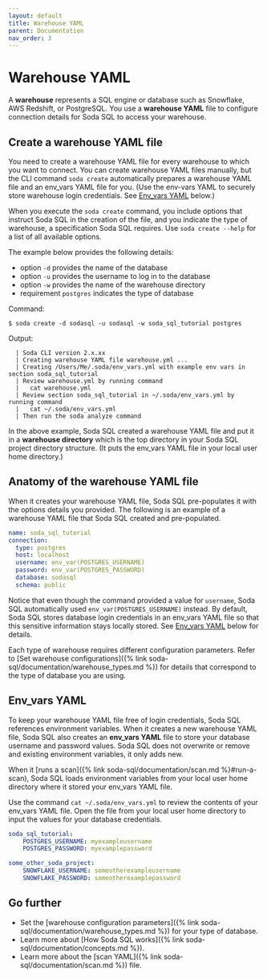 ```yaml
---
layout: default
title: Warehouse YAML
parent: Documentation
nav_order: 3
---
```


# Warehouse YAML

A **warehouse** represents a SQL engine or database such as Snowflake, AWS Redshift, or PostgreSQL. You use a **warehouse YAML** file to configure connection details for Soda SQL to access your warehouse.

## Create a warehouse YAML file

You need to create a warehouse YAML file for every warehouse to which you want to connect. You can create warehouse YAML files manually, but the CLI command `soda create` automatically prepares a warehouse YAML file and an env_vars YAML file for you. (Use the env-vars YAML to securely store warehouse login credentials. See [Env_vars YAML](#env_vars-yaml) below.)

When you execute the `soda create` command, you include options that instruct Soda SQL in the creation of the file, and you indicate the type of warehouse, a specification Soda SQL requires. Use `soda create --help` for a list of all available options.

The example below provides the following details:
* option `-d` provides the name of the database
* option `-u` provides the username to log in to the database
* option `-w` provides the name of the warehouse directory
* requirement `postgres` indicates the type of database


Command:
```shell
$ soda create -d sodasql -u sodasql -w soda_sql_tutorial postgres
```
Output:
```shell
  | Soda CLI version 2.x.xx
  | Creating warehouse YAML file warehouse.yml ...
  | Creating /Users/Me/.soda/env_vars.yml with example env vars in section soda_sql_tutorial
  | Review warehouse.yml by running command
  |   cat warehouse.yml
  | Review section soda_sql_tutorial in ~/.soda/env_vars.yml by running command
  |   cat ~/.soda/env_vars.yml
  | Then run the soda analyze command
```

In the above example, Soda SQL created a warehouse YAML file and put it in a **warehouse directory** which is the top directory in your Soda SQL project directory structure. (It puts the env_vars YAML file in your local user home directory.)


## Anatomy of the warehouse YAML file

When it creates your warehouse YAML file, Soda SQL pre-populates it with the options details you provided. The following is an example of a warehouse YAML file that Soda SQL created and pre-populated.

```yaml
name: soda_sql_tutorial
connection:
  type: postgres
  host: localhost
  username: env_var(POSTGRES_USERNAME)
  password: env_var(POSTGRES_PASSWORD)
  database: sodasql
  schema: public
```

Notice that even though the command provided a value for `username`, Soda SQL automatically used `env_var(POSTGRES_USERNAME)` instead. By default, Soda SQL stores database login credentials in an env_vars YAML file so that this sensitive information stays locally stored. See [Env_vars YAML](#env_vars-yaml) below for details.

Each type of warehouse requires different configuration parameters. Refer to [Set warehouse configurations]({% link soda-sql/documentation/warehouse_types.md %}) for details that correspond to the type of database you are using.


## Env_vars YAML

To keep your warehouse YAML file free of login credentials, Soda SQL references environment variables. When it creates a new warehouse YAML file, Soda SQL also creates an **env_vars YAML** file to store your database username and password values. Soda SQL does not overwrite or remove and existing environment variables, it only adds new.

When it [runs a scan]({% link soda-sql/documentation/scan.md %}#run-a-scan), Soda SQL loads environment variables from your local user home directory where it stored your env_vars YAML file.

Use the command `cat ~/.soda/env_vars.yml` to review the contents of your env_vars YAML file. Open the file from your local user home directory to input the values for your database credentials.

```yaml
soda_sql_tutorial:
    POSTGRES_USERNAME: myexampleusername
    POSTGRES_PASSWORD: myexamplepassword

some_other_soda_project:
    SNOWFLAKE_USERNAME: someotherexampleusername
    SNOWFLAKE_PASSWORD: someotherexamplepassword
```

## Go further

* Set the [warehouse configuration parameters]({% link soda-sql/documentation/warehouse_types.md %}) for your type of database.
* Learn more about [How Soda SQL works]({% link soda-sql/documentation/concepts.md %}).
* Learn more about the [scan YAML]({% link soda-sql/documentation/scan.md %}) file.
